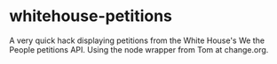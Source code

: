 whitehouse-petitions
====================

A very quick hack displaying petitions from the White House's We the People petitions API. Using the node wrapper from Tom at change.org.

